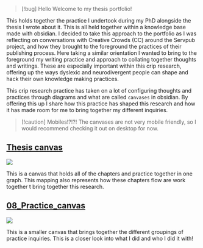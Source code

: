 > [!bug] Hello
> Welcome to my thesis portfolio!

This holds together the practice I undertook during my PhD alongside the thesis I wrote about it. This is all held together within a knowledge base made with obsidian. I decided to take this approach to the portfolio as I was reflecting on conversations with Creative Crowds (CC) around the Servpub project, and how they brought to the foreground the practices of their publishing process. Here taking a similar orientation I wanted to bring to the foreground my writing practice and approach to collating together thoughts and writings. These are especially important within this crip research, offering up the ways dyslexic and neurodivergent people can shape and hack their own knowledge making practices. 

This crip research practice has taken on a lot of configuring thoughts and practices through diagrams and what are called `canvases` in obsidian. By offering this up I share how this practice has shaped this research and how it has made room for me to bring together my different inquiries.


> [!caution] Mobiles!?!?!
> The canvases are not very mobile friendly, so I would recommend checking it out on desktop for now. 


## [Thesis canvas](Thesis%20canvas.canvas)

![](Thesis%20canvas.canvas)

This is a canvas that holds all of the chapters and practice together in one graph. This mapping also represents how these chapters flow are work together t bring together this research. 
## [08_Practice_canvas](08_Practice/08_Practice_canvas.canvas)
![](08_Practice/08_Practice_canvas.canvas)

This is a smaller canvas that brings together the different groupings of practice inquiries. This is a closer look into what I did and who I did it with!